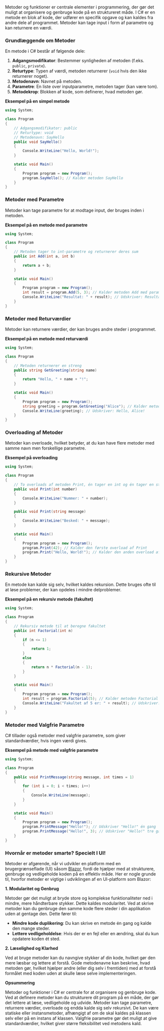 Metoder og funktioner er centrale elementer i programmering, der gør det muligt at organisere og genbruge kode på en struktureret måde. I C# er en metode en blok af kode, der udfører en specifik opgave og kan kaldes fra andre dele af programmet. Metoder kan tage input i form af parametre og kan returnere en værdi.

### Grundlæggende om Metoder

En metode i C# består af følgende dele:

1. **Adgangsmodifikator**: Bestemmer synligheden af metoden (f.eks. `public`, `private`).
2. **Returtype**: Typen af værdi, metoden returnerer (`void` hvis den ikke returnerer noget).
3. **Metodenavn**: Navnet på metoden.
4. **Parametre**: En liste over inputparametre, metoden tager (kan være tom).
5. **Metodekrop**: Blokken af kode, som definerer, hvad metoden gør.

**Eksempel på en simpel metode**

```csharp
using System;

class Program
{
    // Adgangsmodifikator: public
    // Returtype: void
    // Metodenavn: SayHello
    public void SayHello()
    {
        Console.WriteLine("Hello, World!");
    }

    static void Main()
    {
        Program program = new Program();
        program.SayHello(); // Kalder metoden SayHello
    }
}

```

### Metoder med Parametre

Metoder kan tage parametre for at modtage input, der bruges inden i metoden.

**Eksempel på en metode med parametre**

```csharp
using System;

class Program
{
    // Metoden tager to int-parametre og returnerer deres sum
    public int Add(int a, int b)
    {
        return a + b;
    }

    static void Main()
    {
        Program program = new Program();
        int result = program.Add(5, 3); // Kalder metoden Add med parametrene 5 og 3
        Console.WriteLine("Resultat: " + result); // Udskriver: Resultat: 8
    }
}

```

### **Metoder med Returværdier**

Metoder kan returnere værdier, der kan bruges andre steder i programmet.

**Eksempel på en metode med returværdi**

```csharp
using System;

class Program
{
    // Metoden returnerer en streng
    public string GetGreeting(string name)
    {
        return "Hello, " + name + "!";
    }

    static void Main()
    {
        Program program = new Program();
        string greeting = program.GetGreeting("Alice"); // Kalder metoden GetGreeting med parameteren "Alice"
        Console.WriteLine(greeting); // Udskriver: Hello, Alice!
    }
}

```

### Overloading af Metoder

Metoder kan overloade, hvilket betyder, at du kan have flere metoder med samme navn men forskellige parametre.

**Eksempel på overloading**

```csharp
using System;

class Program
{
    // To overloads af metoden Print, én tager en int og én tager en string
    public void Print(int number)
    {
        Console.WriteLine("Nummer: " + number);
    }

    public void Print(string message)
    {
        Console.WriteLine("Besked: " + message);
    }

    static void Main()
    {
        Program program = new Program();
        program.Print(42); // Kalder den første overload af Print
        program.Print("Hello, World!"); // Kalder den anden overload af Print
    }
}

```

### Rekursive Metoder

En metode kan kalde sig selv, hvilket kaldes rekursion. Dette bruges ofte til at løse problemer, der kan opdeles i mindre delproblemer.

**Eksempel på en rekursiv metode (fakultet)**

```csharp
using System;

class Program
{
    // Rekursiv metode til at beregne fakultet
    public int Factorial(int n)
    {
        if (n <= 1)
        {
            return 1;
        }
        else
        {
            return n * Factorial(n - 1);
        }
    }

    static void Main()
    {
        Program program = new Program();
        int result = program.Factorial(5); // Kalder metoden Factorial med parameteren 5
        Console.WriteLine("Fakultet af 5 er: " + result); // Udskriver: Fakultet af 5 er: 120
    }
}
```

### Metoder med Valgfrie Parametre

C# tillader også metoder med valgfrie parametre, som giver standardværdier, hvis ingen værdi gives.

**Eksempel på metode med valgfrie parametre**

```csharp
using System;

class Program
{
    public void PrintMessage(string message, int times = 1)
    {
        for (int i = 0; i < times; i++)
        {
            Console.WriteLine(message);
        }
    }

    static void Main()
    {
        Program program = new Program();
        program.PrintMessage("Hello!"); // Udskriver "Hello!" én gang
        program.PrintMessage("Hello!", 3); // Udskriver "Hello!" tre gange
    }
}

```

### Hvornår er metoder smarte? Specielt I UI!

Metoder er afgørende, når vi udvikler en platform med en brugergrænseflade (UI) såsom [Blazor](https://www.notion.so/Blazor-db3407ecc592435984c8868c23d7152a?pvs=21), fordi de hjælper med at strukturere, genbruge og vedligeholde koden på en effektiv måde. Her er nogle grunde til, hvorfor metoder er vigtige i udviklingen af en UI-platform som Blazor:

**1. Modularitet og Genbrug**

Metoder gør det muligt at bryde store og komplekse funktionaliteter ned i mindre, mere håndterbare stykker. Dette kaldes modularitet. Ved at skrive metoder kan du genbruge den samme kode flere steder i din applikation uden at gentage den. Dette fører til:

- **Mindre kode duplikering**: Du kan skrive en metode én gang og kalde den mange steder.
- **Lettere vedligeholdelse**: Hvis der er en fejl eller en ændring, skal du kun opdatere koden ét sted.

**2. Læselighed og Klarhed**

Ved at bruge metoder kan du navngive stykker af din kode, hvilket gør den mere læsbar og lettere at forstå. Gode metodenavne kan beskrive, hvad metoden gør, hvilket hjælper andre (eller dig selv i fremtiden) med at forstå formålet med koden uden at skulle læse selve implementeringen.

**Opsummering**

Metoder og funktioner i C# er centrale for at organisere og genbruge kode. Ved at definere metoder kan du strukturere dit program på en måde, der gør det lettere at læse, vedligeholde og udvide. Metoder kan tage parametre, returnere værdier, overloade og endda kalde sig selv rekursivt. De kan være statiske eller instansmetoder, afhængigt af om de skal kaldes på klassen selv eller på en instans af klassen. Valgfrie parametre gør det muligt at give standardværdier, hvilket giver større fleksibilitet ved metodens kald.